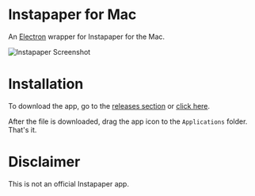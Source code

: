# Instapaper for Mac

An [Electron](http://electron.atom.io) wrapper for Instapaper for the Mac.

![Instapaper Screenshot](https://raw.githubusercontent.com/aloglu/instapaper-mac/master/instapaper.png)

# Installation

To download the app, go to the [releases section](https://github.com/aloglu/instapaper-mac/releases) or [click here](https://github.com/aloglu/instapaper-mac/releases/download/v1.1/Instapaper.dmg).

After the file is downloaded, drag the app icon to the `Applications` folder. That's it.

# Disclaimer

This is not an official Instapaper app.
